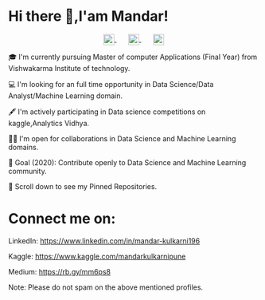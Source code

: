 # Hi there 👋,I'am Mandar!

 <p align="center">
      <a href="https://kaggle.com/mandarkulkarnipune">
        <img align="center" alt="Mandar's kaggle profile" width="22px" src="https://cdn.jsdelivr.net/npm/simple-icons@3.11.0/icons/kaggle.svg" />
      </a>&nbsp;&nbsp;&nbsp;&nbsp;&nbsp;
      <a href="https://linkedin.com/in/mandar-kulkarni196">
        <img align="center" alt="Mandar's LinkedIn profile" width="22px" src="https://cdn.jsdelivr.net/npm/simple-icons@v3/icons/linkedin.svg"/>
      </a>&nbsp;&nbsp;&nbsp;&nbsp;&nbsp;
      <a href="https://github.com/mandar196">
        <img align="center" alt="Smit's Github" width="22px" src="https://cdn.jsdelivr.net/npm/simple-icons@v3/icons/github.svg" />
      </a>
 	</p>

🎓 I'm currently pursuing Master of computer Applications (Final Year) from Vishwakarma Institute of technology.

💻 I'm looking for an full time opportunity in Data Science/Data Analyst/Machine Learning domain.

🖋️ I'm actively participating in Data science competitions on kaggle,Analytics Vidhya.

🤝🏻 I'm open for collaborations in Data Science and Machine Learning domains.

🎯 Goal (2020): Contribute openly to Data Science and Machine Learning community.

📌 Scroll down to see my Pinned Repositories.

# Connect me on:
LinkedIn: https://www.linkedin.com/in/mandar-kulkarni196

Kaggle: https://www.kaggle.com/mandarkulkarnipune

Medium: https://rb.gy/mm6ps8

Note: Please do not spam on the above mentioned profiles.
